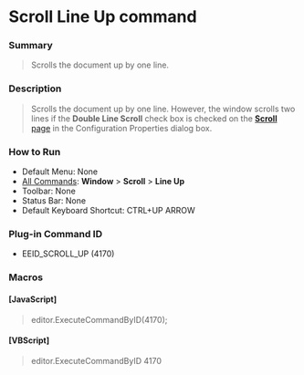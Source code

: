 # Scroll Line Up command

### Summary

> Scrolls the document up by one line.

### Description

> Scrolls the document up by one line. However, the window scrolls two lines if the
> **Double Line Scroll** check box is checked on
> the
> [**Scroll** page](../../dlg/properties/scroll/index) in the Configuration Properties dialog box.

### How to Run

- Default Menu: None
- [All Commands](../tools/all_commands): **Window** \> **Scroll** \> **Line Up**
- Toolbar: None
- Status Bar: None
- Default Keyboard Shortcut: CTRL+UP ARROW

### Plug-in Command ID

- EEID\_SCROLL\_UP (4170)

### Macros

#### \[JavaScript\]

> editor.ExecuteCommandByID(4170);

#### \[VBScript\]

> editor.ExecuteCommandByID 4170